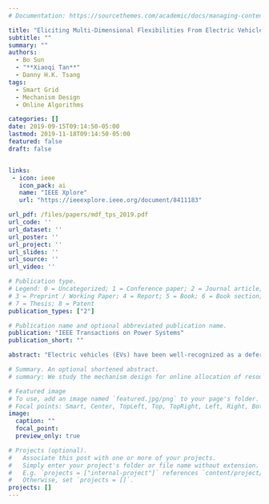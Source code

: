 ```yaml
---
# Documentation: https://sourcethemes.com/academic/docs/managing-content/

title: "Eliciting Multi-Dimensional Flexibilities From Electric Vehicles: A Mechanism Design Approach"
subtitle: ""
summary: ""
authors:
  - Bo Sun
  - "**Xiaoqi Tan**"
  - Danny H.K. Tsang
tags:
  - Smart Grid
  - Mechanism Design
  - Online Algorithms

categories: []
date: 2019-09-15T09:14:50-05:00
lastmod: 2019-11-18T09:14:50-05:00
featured: false
draft: false


links:
 - icon: ieee
   icon_pack: ai
   name: "IEEE Xplore"
   url: "https://ieeexplore.ieee.org/document/8411183"

url_pdf: /files/papers/mdf_tps_2019.pdf
url_code: ''
url_dataset: ''
url_poster: ''
url_project: ''
url_slides: ''
url_source: ''
url_video: ''

# Publication type.
# Legend: 0 = Uncategorized; 1 = Conference paper; 2 = Journal article;
# 3 = Preprint / Working Paper; 4 = Report; 5 = Book; 6 = Book section;
# 7 = Thesis; 8 = Patent
publication_types: ["2"]

# Publication name and optional abbreviated publication name.
publication: "IEEE Transactions on Power Systems"
publication_short: ""

abstract: "Electric vehicles (EVs) have been well-recognized as a deferrable load with the flexibility to shift their energy demands over time. Although this one-dimensional flexibility has been extensively investigated both by research and industrial implementations, the expanding energy demand and the associated uncertainties still make the integration of a large population of EVs into power system reliably and economically greatly challenging. In this paper, we design an auction scheme via mechanism design to elicit two additional flexibilities, namely, energy-flexibility and deadline-flexibility, from EVs. An offline mechanism is firstly designed as a benchmark based on the famous Vickrey-Clark-Groves mechanism. Then based on the primal-dual approach, we propose an online auction, in which all bids are truthful, the loss of social welfare is bounded by competitive ratio, and the mechanism can be implemented in polynomial time. By the numerical results, we quantitatively show that both the power system operators and individual EVs can benefit from the integration of the multi-dimensional flexibilities through our proposed mechanisms."

# Summary. An optional shortened abstract.
# summary: We study the mechanism design for online allocation of resources. A single supplier who allocates capacity-limited resources (e.g., computing cycles, network bandwidth, energy, etc. ) to requests that arrive in a sequential and arbitrary manner.

# Featured image
# To use, add an image named `featured.jpg/png` to your page's folder.
# Focal points: Smart, Center, TopLeft, Top, TopRight, Left, Right, BottomLeft, Bottom, BottomRight.
image:
  caption: ""
  focal_point:
  preview_only: true

# Projects (optional).
#   Associate this post with one or more of your projects.
#   Simply enter your project's folder or file name without extension.
#   E.g. `projects = ["internal-project"]` references `content/project/deep-learning/index.md`.
#   Otherwise, set `projects = []`.
projects: []
---
```

